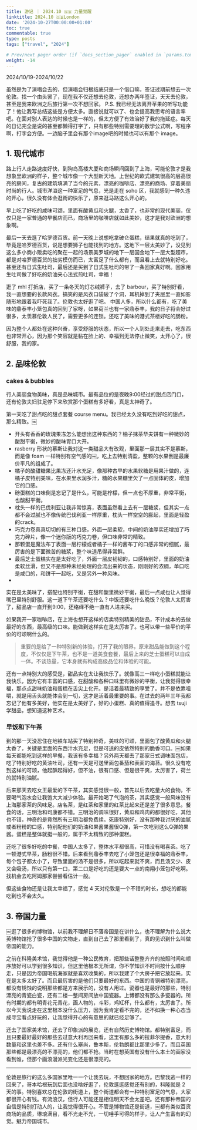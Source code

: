 ```yaml
---
title: 游记 ｜ 2024.10 🇬🇧 力量觉醒
linktitle: 2024.10 🇬🇧London
date: '2024-10-27T00:00:00+01:00'
toc: true
commentable: true
type: posts
tags: ["travel", "2024"]

# Prev/next pager order (if `docs_section_pager` enabled in `params.toml`)
weight: -14
---
```


2024/10/19-2024/10/22

虽然是为了演唱会去的，但演唱会归根结底只是一个借口嘛，签证过期前想去一次伦敦。找一个由头罢了，现在我不仅还想去伦敦，还想办两年签证，天天去伦敦，甚至是我来欧洲之后旅行第一次不想回家。
P.S. 我已经无法离开苹果的听写功能了！他让我写总结这些是方便太多。直接说就可以了、也会提高我思考的语言率吧。在面对别人表达的时候也是一样的，但太方便了有效治好了我的拖延症。每天的日记完全是说的甚至都懒得打字了，只有那些特别需要理的数学公式啊，写程序啊，打字会方便。一边脑子里会有那个image吧的时候也可以有那个 image。

## 1. 现代城市
路上行人走路速度好快，到狗岛高楼大厦和商场瞬间回到了上海，可能伦敦才是我想象里欧洲的样子，整个城市像一个大型新天地。上世纪的欧式建筑很高的层高很亮的房间，复古的建筑填满了当今的元素，漂亮的咖啡店、漂亮的商场、穿着美丽时尚的行人。城市洋溢这一种富足的气息，光是走在 soho 区，我就感到一种久违的开心，很久没有体会逛街的快乐了，原来逛马路这么开心的。

早上吃了好吃的咸味可颂，里面有酸黄瓜和火腿，太香了，也非常的现代美丽，仅仅只是一家普通的早餐店而已，商场里的咖啡店就如此美妙，这才是我对欧洲的想象啊。

最后一天去逛了哈罗德百货。前一天晚上说想吃拿破仑蛋糕，结果就真的吃到了，毕竟是哈罗德百货，说是想要狮子也能找到的地方。这地下一层太美妙了，没见到这么多小商小贩卖吃的聚在一起的场景美罗城的地下一层国金地下一层大型超市，都是对哈罗德百货的拙劣模仿而已，太富足了什么都有，而且看上去就特别好吃。甚至还有日式生吐司，最后还是买到了日式生吐司的带了一条回家真好啊。回家用生吐司做了好吃的奶油夹心法式煎吐司，幸福！

逛了 mhl 打折店，买了一条冬天的灯芯绒裤子，去了 barbour，买了特别好看，我一直想要的长款风衣。搞笑的是风衣口袋破了个洞，耳机掉到了夹层里一直如影随形地跟着我吓死我了。伦敦也太好逛了吧。
中国人多，所以什么都有，吃了美味的鼎泰丰小笼包真的回到了家呀，如果荷兰也有一家鼎泰丰，我的日子将会好过很多，太羡慕伦敦人民了，需要更多的连锁。还吃了美味的港式茶楼好吃的肠粉。

因为整个人都处在这种兴奋，享受舒服的状态，所以一个人到处走来走去，吃东西也非常开心，因为那个笑容就是黏在脸上的、幸福到无法停止微笑，太开心了，很舒服，我的家。

## 2. 品味伦敦
### cakes & bubbles
行人美丽食物美味，真是品味城市。最有品位的是夜晚9:00经过的甜点店门口，还有伦敦夫妇驻足停下来欣赏那个蛋糕有多好看，真是太神奇了。

第一天吃了甜点吃的甜点套餐 course menu。我已经太久没有吃到好吃的甜点，那么精致。￼
- 开头有香香的玫瑰果冻怎么能想出这种东西的？柚子抹茶华夫饼有一种微妙的酸甜平衡，微妙的酸味胃口大开。
- rasberry 形状的慕斯让我对这一类甜品大有改观，里面那一层其实不是慕斯，而是像 foam 一样特别有空气感的￼，吃上去特别清盈，整颗的水果倒是最廉价平凡的组成了。
- 橘子的酸甜糖果比果冻还汁水充足，像那种古早的水果软糖是用果汁做的，连橘子皮特别美味，在水果里水润多汁，糖的水果糖里欠了一点固体的皮，增加它的口感。
- 磅蛋糕的口味倒是忘记了是什么，可能是柠檬，但一点也不厚重，非常平衡，也酸甜平衡。
- 枕头一样的巴伐利亚让我非常惊喜，表面虽然看上去有一层糖浆，但其实一点都不会过腻也不像传统巴伐利亚一样厚重，枕头一样空空的膨起，里面是轻盈的crack。
- 巧克力卷真真切切的有三种口感，外面一层柔软，中间的奶油厚实还增加了巧克力碎片，像一个迷你版的巧克力卷，但口味非常的精致。
- 那颗蛋是魔法布丁表面一层柠檬或者橘子一样的酱布丁的口感非常的细腻，最厉害的是下面微苦的糖浆，整个味道吊得非常鲜。
- 最后芝士蛋糕实在是太好吃了，外面一层皮韧韧的，口感特别好，里面的奶油柔软丝滑，但又不是那种未经处理的会流出来的状态，刚刚好的浓稠，单口吃是咸口的，和饼干一起吃，又是另外一种风味。
- 
实在是太美味了，搭配也特别平衡，在甜和酸里微妙平衡，最后一点咸也让人觉得嘴巴里特别舒服。这一道下午茶还要吃什么？中饭还要吃什么晚饭？伦敦人太厉害了，甜品店一直开到9:00，还络绎不绝一直有人进来买。

如果我开一家咖啡店，在上海也想开这样的店卖特别精美的甜品，不计成本的去做最好的东西，最高级的口味。能做到这样实在是太厉害了。也可以带一些平价的平价的可颂啊什么的。

> 重要的是给了一种特别新的体验，打开了我的眼界，原来甜品能做到这个程度，不仅仅是下午茶，也不是一道美食套餐，最后上来的芝士蛋糕可以自成一体。不谈热量，它本身就有构成高级品位和体验的可能。

还有一点特别大的感受是，甜品实在太让我快乐了。就像高三一样吃小蛋糕就能让我快乐，因为它有丰富的口感，在甜酸和各种口味里有微妙的平衡，让我觉得很幸福，那点点甜味奶油和蛋糕在舌尖上化开。是活着最精致的享受了。并不是依靠咀嚼，就是用舌头就能体会到一切，这才是活着最重要的事。在过去的两年三年我都忘记了他有多美好，他实在是太美好了，好的小蛋糕、真的值得追寻。想去 tsuji 学甜品，想知道这种艺术。

### 早饭和下午茶
到的那一天没忍住在地铁车站买了特别神奇，美味的可颂，里面包了酸黄瓜和火腿太香了，关键是里面的东西汁水充足，但是可送的皮依然特别的脆香可口。￼如果每天都能吃到这样的早餐，我该有多幸福？另外两天都去了那家日式调味面包店，吃了特别好吃的黄油吐司，还有一天是可送里面包番茄和表面的海苔。很久没有吃到这样的可颂，他起酥起得好，但不油，很有口感、但是很干爽，太厉害了，荷兰的就特别油腻。

后来那天去吃女王最爱的下午茶，其实感觉很一般，首先以后去吃量大的食物，不要喝气泡水会让我饱大大减少体验。最开始喝了气泡的茶，其实感觉一般风味没有上海那家茶的风味足。店名茶，是红茶和家里的红茶比起来还是差了很多意思。餐食的话，三明治和司康都不错。三明治的调味很好，黄瓜和鸡肉的都很好吃，其他也不错，神奇的是竟然所有三明治都免费续。死康特别好，没有那种我讨厌的油腻或者粉粉的口感，特别配他们的奶油和果酱果酱很Q弹，第一次吃到这么Q弹的果酱。蛋糕是整体就挺一般的，属于不太精致的那种蛋糕。

还吃了很多好吃的中餐，中国人太多了，整体水平都很高，可惜没有喝喜茶。吃了一顿港式早茶，肠粉很不错。后来看到鼎泰丰去吃了小笼包还是很幸福的鼎泰丰，每个包子都太小了，导致里面的汤不是很多，所以吃起来就不爽，而且汤又少、皮又会吸汤，所以只有第一口，第二口是好吃的还是要大一点的南翔小笼包好吃啊。找机会去吃阿姆那家尝尝看估计一般。

但这些食物还是让我太幸福了，感觉 4 天对伦敦是一个不错的时长，想吃的都能吃到也不会太久。

## 3. 帝国力量
￼逛了很多的博物馆，以前我不理解日不落帝国是在讲什么，也不理解为什么说大英博物馆抢了很多中国的文物走，直到自己去了那里看到了，真的见识到什么叫做帝国的能力。

之前在科隆美术馆，我觉得他是一种公民教育，把那些话整整齐齐的按照时间和顺序放好可以学到很多知识，但这里他根本无所谓，你不学知识不时间按什么顺序走，只是因为帝国喝航海家就是喜欢收集的，所以我建了个大房子把它放起来。实在是太多太好了。而且最厉害的是他们只要最好的东西。中国的青铜器特别漂亮，都没有锈蚀的说明那些都是方来展示的，没有人用过。瓷器也是最好的那些，特别漂亮的青瓷白瓷，还有二楼一整间房间放中国瓷器。上博都没有那么多瓷器的。所有时期的都有明青花元青花，画人物的，斗彩，鸡缸杯，什么都有，太厉害了。所以今天我说走在这里根本没什么压力，因为我肯定看不完的，还不如换一种心态当成寻宝看点好玩的，让我觉得开心的有意思的就已经足够了。

还去了国家美术馆，还去了印象派的展览，还有自然历史博物馆。都特别富足，而且只要最好最好的那些去过意大利再回来看，这里有那么多的拉菲尔提香，意大利数量和这里也差不多。还有什么塞尚，鲁本斯，伦勃朗都比那里少多了。而且英国那些都是最漂亮的不漂亮的，他们都不抢。当时在想英国有没有什么本土的画家没看到谁，但那个画浪漫派光变化还是很漂亮的。

---

伦敦是旅行的这么多国家里唯一一个让我去玩，不想回家的地方。巴黎我逃一样的回来了，哥本哈根玩到后面也没啥好逛了，伦敦逛逛感觉还有别的，科隆就是 2 天的事。特别喜欢总在伦敦的街道上，整个街道都会有一种特别富足的气息，大家都很开心有钱。有流浪汉，但行人可能还是相信明天不会太差吧。还有那种帝国的自信是特别打动人的，让我觉得很开心。不管是博物馆还是街道，￼都有类似百货商场的品质，琳琅满目，看不光走不光，一切唾手可得的样子，让人产生富有的幻觉。魅力帝国城市。